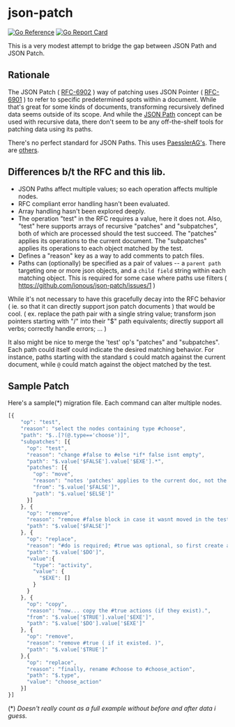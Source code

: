 # json-patch
[![Go Reference](https://pkg.go.dev/badge/github.com/ionous/json-patch.svg)](https://pkg.go.dev/github.com/ionous/json-patch)
[![Go Report Card](https://goreportcard.com/badge/github.com/ionous/json-patch)](https://goreportcard.com/report/github.com/ionous/json-patch)

This is a very modest attempt to bridge the gap between JSON Path and JSON Patch.

## Rationale

The JSON Patch ( [RFC-6902](https://tools.ietf.org/html/rfc6902) ) way of patching uses JSON Pointer ( [RFC-6901](https://tools.ietf.org/html/rfc6901) ) to refer to specific predetermined spots within a document. While that's great for some kinds of documents, transforming recursively defined data seems outside of its scope. And while the [JSON Path](https://goessner.net/articles/JsonPath/) concept can be used with recursive data, there don't seem to be any off-the-shelf tools for patching data using its paths.

There's no perfect standard for JSON Paths. This uses [PaesslerAG's](https://github.com/PaesslerAG/). There are [others](https://cburgmer.github.io/json-path-comparison/).

## Differences b/t the RFC and this lib.

* JSON Paths affect multiple values; so each operation affects multiple nodes.
* RFC compliant error handling hasn't been evaluated. 
* Array handling hasn't been explored deeply.
* The operation "test" in the RFC requires a value, here it does not. Also, "test" here supports arrays of recursive "patches" and "subpatches", both of which are processed should the test succeed. The "patches" applies its operations to the current document. The "subpatches" applies its operations to each object matched by the test.
* Defines a "reason" key as a way to add comments to patch files.
* Paths can (optionally) be specified as a pair of values -- a `parent path` targeting one or more json objects, and a `child field` string within each matching object. This is required for some case where paths use filters ( https://github.com/ionous/json-patch/issues/1 )


While it's not necessary to have this gracefully decay into the RFC behavior ( ie. so that it can directly support json patch documents ) that would be cool. ( ex. replace the path pair with a single string value; transform json pointers starting with "/" into their "$" path equivalents; directly support all verbs; correctly handle errors; ... )  

It also might be nice to merge the 'test' op's "patches" and "subpatches". Each path could itself could indicate the desired matching behavior. For instance, paths starting with the standard `$` could match against the current document, while `@` could match against the object matched by the test.

## Sample Patch

Here's a sample(*) migration file. Each command can alter multiple nodes.

```javascript
[{
    "op": "test",
    "reason": "select the nodes containing type #choose",
    "path": "$..[?(@.type=='choose')]",
    "subpatches": [{
      "op": "test",
      "reason": "change #false to #else *if* false isnt empty",
      "path": "$.value['$FALSE'].value['$EXE'].*",
      "patches": [{
        "op": "move",
        "reason": "notes 'patches' applies to the current doc, not the elements selected by the test",
        "from": "$.value['$FALSE']",
        "path": "$.value['$ELSE']"
      }]
    }, {
      "op": "remove",
      "reason": "remove #false block in case it wasnt moved in the test",
      "path": "$.value['$FALSE']"
    }, {
      "op": "replace",
      "reason": "#do is required; #true was optional, so first create a blank.",
      "path": "$.value['$DO']",
      "value":{
        "type": "activity",
        "value": {
          "$EXE": []
        }
      }
    }, {
      "op": "copy",
      "reason": "now... copy the #true actions (if they exist).",
      "from": "$.value['$TRUE'].value['$EXE']",
      "path": "$.value['$DO'].value['$EXE']"
    }, {
      "op": "remove",
      "reason": "remove #true ( if it existed. )",
      "path": "$.value['$TRUE']"
    },{
      "op": "replace",
      "reason": "finally, rename #choose to #choose_action",
      "path": "$.type",
      "value": "choose_action"
    }]
}]
```

(*) _Doesn't really count as a full example without before and after data i guess._
